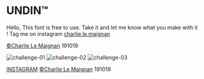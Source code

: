 # UNDIN™

Hello,
This font is free to use. 
Take it and let me know what you make with it !
Tag me on instagram [charlie.le.maignan](https://www.instagram.com/charlie.le.maignan/)

[©Charlie Le Maignan](http://charlielemaignan.com) 191019

![challenge-01](http://charlielemaignan.com/assets/img/projects/experimentation/typographie/undin/undin-01.png)
![challenge-02](http://charlielemaignan.com/assets/img/projects/experimentation/typographie/undin/undin-02.png)
![challenge-03](http://charlielemaignan.com/assets/img/projects/experimentation/typographie/undin/undin-03.png)

[INSTAGRAM](https://www.instagram.com/charlie.le.maignan/)
[©Charlie Le Maignan](http://charlielemaignan.com) 191019
